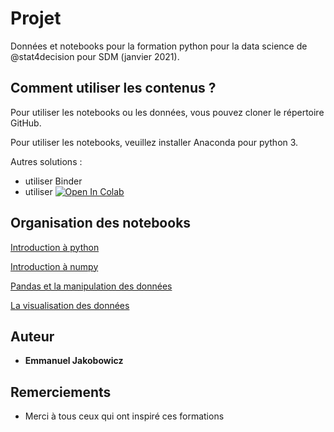 # Projet

Données et notebooks pour la formation python pour la data science de @stat4decision pour SDM (janvier 2021).

## Comment utiliser les contenus ?

Pour utiliser les notebooks ou les données, vous pouvez cloner le répertoire GitHub.

Pour utiliser les notebooks, veuillez installer Anaconda pour python 3.

Autres solutions :

- utiliser Binder
- utiliser [![Open In Colab](https://colab.research.google.com/assets/colab-badge.svg)](https://colab.research.google.com/github/stat4decision/python-inter-dec2020)


## Organisation des notebooks

[Introduction à python](/03_bases_python.ipynb)

[Introduction à numpy](/04_numpy.ipynb)

[Pandas et la manipulation des données](/05_pandas.ipynb)

[La visualisation des données](/06_Data_visualisation_matplotlib_seaborn.ipynb)


## Auteur

* **Emmanuel Jakobowicz**

## Remerciements

* Merci à tous ceux qui ont inspiré ces formations
